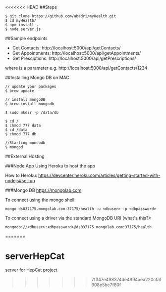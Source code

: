<<<<<<< HEAD
##Steps
```
$ git clone https://github.com/abadri/myHealth.git
$ cd myHealth/
$ npm install .
$ node server.js 
```

##Sample endpoints


* Get Contacts: http://localhost:5000/api/getContacts/<UID>
* Get Appointments: http://localhost:5000/api/getAppointments/<UID>
* Get Presciptions: http://localhost:5000/api/getPrescriptions/<UID>

where <UID> is a parameter e.g. http://localhost:5000/api/getContacts/1234


##Installing Mongo DB on MAC

   

```
// update your packages
$ brew update

// install mongoDB
$ brew install mongodb

$ sudo mkdir -p /data/db

$ cd /
$ chmod 777 data
$ cd /data
$ chmod 777 db

//Starting mondodb
$ mongod

```


##External Hosting 


###Node App
Using Heroku to host the app

How to Heroku: https://devcenter.heroku.com/articles/getting-started-with-nodejs#set-up


###Mongo DB
https://mongolab.com


To connect using the mongo shell:
```
mongo ds037175.mongolab.com:37175/health -u <dbuser> -p <dbpassword>
```
To connect using a driver via the standard MongoDB URI (what's this?):
``` 
mongodb://<dbuser>:<dbpassword>@ds037175.mongolab.com:37175/health
```




=======
# serverHepCat
server for HepCat project
>>>>>>> 7f347e498374de4994aea220cfa1908e5bc7f80f
